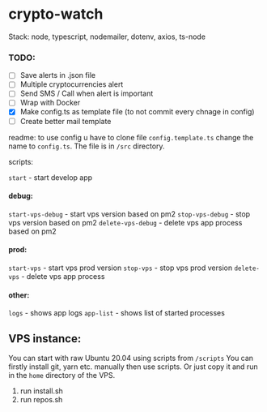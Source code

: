 # crypto-watch

Stack: node, typescript, nodemailer, dotenv, axios, ts-node

### TODO:

- [ ] Save alerts in .json file
- [ ] Multiple cryptocurrencies alert
- [ ] Send SMS / Call when alert is important
- [ ] Wrap with Docker
- [x] Make config.ts as template file (to not commit every chnage in config)
- [ ] Create better mail template

readme:
to use config u have to clone file `config.template.ts` change the name to `config.ts`. The file is in `/src` directory.

scripts:

`start` - start develop app

#### debug:

`start-vps-debug` - start vps version based on pm2
`stop-vps-debug` - stop vps version based on pm2
`delete-vps-debug` - delete vps app process based on pm2

#### prod:

`start-vps` - start vps prod version
`stop-vps` - stop vps prod version
`delete-vps` - delete vps app process

#### other:

`logs` - shows app logs
`app-list` - shows list of started processes

## VPS instance:

You can start with raw Ubuntu 20.04 using scripts from `/scripts`
You can firstly install git, yarn etc. manually then use scripts. Or just copy it and run in the `home` directory of the VPS.

1. run install.sh
2. run repos.sh
